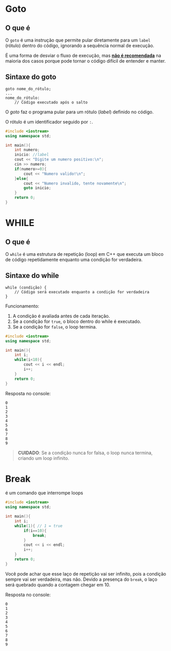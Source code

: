 # Goto
## O que é
O `goto` é uma instrução que permite pular diretamente para um `label` (rótulo) dentro do código, ignorando a sequência normal de execução.

É uma forma de desviar o fluxo de execução, mas <ins>**não é recomendada**</ins> na maioria dos casos porque pode tornar o código difícil de entender e manter.
## Sintaxe do goto
```
goto nome_do_rótulo;
...
nome_do_rótulo: 
    // Código executado após o salto
```
O *goto* faz o programa pular para um rótulo (*label*) definido no código.

O rótulo é um identificador seguido por `:`.
```cpp
#include <iostream>
using namespace std;

int main(){
    int numero;
    inicio: //label
    cout << "Digite um numero positivo:\n";
    cin >> numero;
    if(numero>=0){
        cout << "Numero valido!\n";
    }else{
        cout << "Numero invalido, tente novamente\n";
        goto inicio;
    }
    return 0;
}
```
# WHILE
## O que é
O `while` é uma estrutura de repetição (loop) em C++ que executa um bloco de código repetidamente enquanto uma condição for verdadeira.
## Sintaxe do while
```
while (condição) {
    // Código será executado enquanto a condição for verdadeira
}
```
Funcionamento:

1. A condição é avaliada antes de cada iteração.
2. Se a condição for `true`, o bloco dentro do while é executado.
3. Se a condição for `false`, o loop termina.
```cpp
#include <iostream>
using namespace std;

int main(){
    int i;
    while(i<10){
        cout << i << endl;
        i++;
    }
    return 0;
}
```
Resposta no console:
```
0
1
2
3
4
5
6
7
8
9
```
>**CUIDADO**: Se a condição nunca for falsa, o loop nunca termina, criando um loop infinito.
# Break
é um comando que interrompe loops
```cpp
#include <iostream>
using namespace std;

int main(){
    int i;
    while(1){ // 1 = true
        if(i==10){
            break;
        }
        cout << i << endl;
        i++;
    }
    return 0;
}
```
Você pode achar que esse laço de repetição vai ser infinito, pois a condição sempre vai ser verdadeira, mas não. Devido a presença do `break`, o laço será quebrado quando a contagem chegar em 10.

Resposta no console:
```
0
1
2
3
4
5
6
7
8
9
```